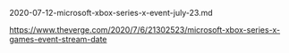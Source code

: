 

2020-07-12-microsoft-xbox-series-x-event-july-23.md

https://www.theverge.com/2020/7/6/21302523/microsoft-xbox-series-x-games-event-stream-date
